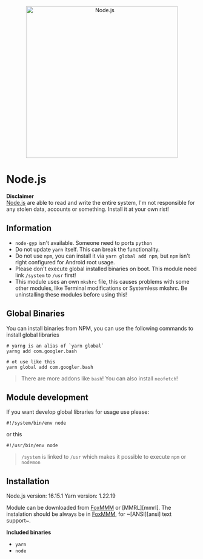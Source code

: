 [nodejs]: https://nodejs.org/en/
[foxmmm]: https://github.com/Fox2Code/FoxMagiskModuleManager

<p align="center">
  <a href="https://nodejs.org/">
    <img
      alt="Node.js"
      src="https://nodejs.org/static/images/logo-light.svg"
      width="400"
    />
  </a>
</p>

# Node.js

**Disclaimer**  
[Node.js][nodejs] are able to read and write the entire system, I'm not responsible for any stolen data, accounts or something. Install it at your own rist!

## Information

- `node-gyp` isn't available. Someone need to ports `python`
- Do not update `yarn` itself. This can break the functionality.
- Do not use `npm`, you can install it via `yarn global add npm`, but `npm` isn't right configured for Android root usage.
- Please don't execute global installed binaries on boot. This module need link `/system` to `/usr` first!
- This module uses an own `mkshrc` file, this causes problems with some other modules, like Terminal modifications or Systemless mkshrc. Be uninstalling these modules before using this!

## Global Binaries

You can install binaries from NPM, you can use the following commands to install global libraries

```shell
# yarng is an alias of `yarn global`
yarng add com.googler.bash

# ot use like this
yarn global add com.googler.bash
```

> There are more addons like `bash`! You can also install `neofetch`!

## Module development

If you want develop global libraries for usage use please:

```shell
#!/system/bin/env node
```

or this

```shell
#!/usr/bin/env node
```

> `/system` is linked to `/usr` which makes it possible to execute `npm` or `nodemon`

## Installation

Node.js version: 16.15.1
Yarn version: 1.22.19

Module can be downloaded from [FoxMMM][foxmmm] or [MMRL][mmrl]. The instalation should be always be in [FoxMMM][foxmmm], for ~[ANSI][ansi] text support~.

**Included binaries**

- `yarn`
- `node`
